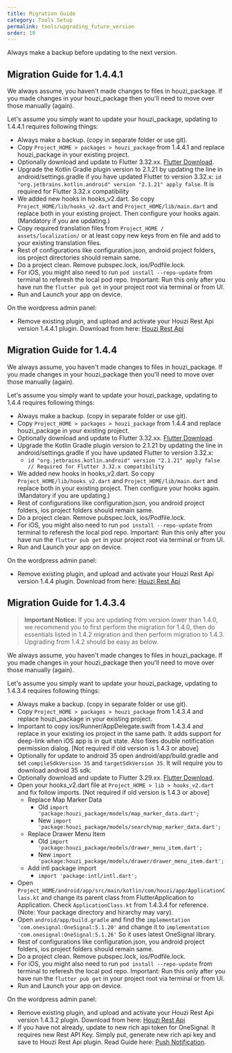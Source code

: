 ```yaml
---
title: Migration Guide
category: Tools Setup
permalink: tools/upgrading_future_version
order: 19
---
```


Always make a backup before updating to the next version.


## Migration Guide for 1.4.4.1

We always assume, you haven't made changes to files in houzi_package. If you made changes in your houzi_package then you'll need to move over those manually (again).

Let's assume you simply want to update your houzi_package, updating to 1.4.4.1 requires following things:

- Always make a backup. (copy in separate folder or use git).
- Copy `Project_HOME > packages > houzi_package` from 1.4.4.1 and replace houzi_package in your existing project. 
- Optionally download and update to Flutter 3.32.xx. [Flutter Download](../tools/flutter_setup).
- Upgrade the Kotlin Gradle plugin version to 2.1.21 by updating the line in android/settings.gradle if you have updated Flutter to version 3.32.x: `id "org.jetbrains.kotlin.android" version "2.1.21" apply false`. It is required for Flutter 3.32.x compatibility
- We added new hooks in hooks_v2.dart. So copy `Project_HOME/lib/hooks_v2.dart` and `Project_HOME/lib/main.dart` and replace both in your existing project. Then configure your hooks again. (Mandatory if you are updating.)
- Copy required translation files from `Project_HOME / assets/localization/` or at least copy new keys from en file and add to your existing translation files.
- Rest of configurations like configuration.json, android project folders, ios project directories should remain same.
- Do a project clean. Remove pubspec.lock, ios/Podfile.lock.
- For iOS, you might also need to run `pod install --repo-update` from terminal to referesh the local pod repo. Important: Run this only after you have run the `flutter pub get` in your project root via terminal or from UI.
- Run and Launch your app on device.

On the wordpress admin panel:
- Remove existing plugin, and upload and activate your Houzi Rest Api version 1.4.4.1 plugin. Download from here: [Houzi Rest Api](https://github.com/booleanbites/houzi-rest-api/releases/latest.zip) 




## Migration Guide for 1.4.4

We always assume, you haven't made changes to files in houzi_package. If you made changes in your houzi_package then you'll need to move over those manually (again).

Let's assume you simply want to update your houzi_package, updating to 1.4.4 requires following things:

- Always make a backup. (copy in separate folder or use git).
- Copy `Project_HOME > packages > houzi_package` from 1.4.4 and replace houzi_package in your existing project. 
- Optionally download and update to Flutter 3.32.xx. [Flutter Download](../tools/flutter_setup).
- Upgrade the Kotlin Gradle plugin version to 2.1.21 by updating the line in android/settings.gradle if you have updated Flutter to version 3.32.x:
    - `id "org.jetbrains.kotlin.android" version "2.1.21" apply false // Required for Flutter 3.32.x compatibility`
- We added new hooks in hooks_v2.dart. So copy `Project_HOME/lib/hooks_v2.dart` and `Project_HOME/lib/main.dart` and replace both in your existing project. Then configure your hooks again. (Mandatory if you are updating.)
- Rest of configurations like configuration.json, you android project folders, ios project folders should remain same.
- Do a project clean. Remove pubspec.lock, ios/Podfile.lock.
- For iOS, you might also need to run `pod install --repo-update` from terminal to referesh the local pod repo. Important: Run this only after you have run the `flutter pub get` in your project root via terminal or from UI.
- Run and Launch your app on device.

On the wordpress admin panel:
- Remove existing plugin, and upload and activate your Houzi Rest Api version 1.4.4 plugin. Download from here: [Houzi Rest Api](https://github.com/booleanbites/houzi-rest-api/releases/latest.zip) 




## Migration Guide for 1.4.3.4

> **Important Notice:** If you are updating from version lower than 1.4.0, we recommend you to first perform the migration for 1.4.0, then do essentials listed in 1.4.2 migration and then perform migration to 1.4.3. Upgrading from 1.4.2 should be easy as below.

We always assume, you haven't made changes to files in houzi_package. If you made changes in your houzi_package then you'll need to move over those manually (again).

Let's assume you simply want to update your houzi_package, updating to 1.4.3.4 requires following things:

- Always make a backup. (copy in separate folder or use git).
- Copy `Project_HOME > packages > houzi_package` from 1.4.3.4 and replace houzi_package in your existing project.
- Important to copy ios/Runner/AppDelegate.swift from 1.4.3.4 and replace in your existing ios project in the same path. It adds support for deep-link when iOS app is in quit state. Also fixes double notification permission dialog. [Not required if old version is  1.4.3 or above]
- Optionally for update to android 35 open android/app/build.gradle and set `compileSdkVersion 35` and `targetSdkVersion 35`. It will require you to download android 35 sdk. 
- Optionally download and update to Flutter 3.29.xx. [Flutter Download](../tools/flutter_setup).
- Open your hooks_v2.dart file at `Project_HOME > lib > hooks_v2.dart` and fix follow imports.  [Not required if old version is 1.4.3 or above]
    - Replace Map Marker Data
      - Old `import 'package:houzi_package/models/map_marker_data.dart';`
      - New `import 'package:houzi_package/models/search/map_marker_data.dart';`
    - Replace Drawer Menu Item
      - Old `import 'package:houzi_package/models/drawer_menu_item.dart';`
      - New `import 'package:houzi_package/models/drawer/drawer_menu_item.dart';`
    - Add intl package import
      - `import 'package:intl/intl.dart';`
- Open `Project_HOME/android/app/src/main/kotlin/com/houzi/app/ApplicationClass.kt` and change its parent class from FlutterApplication to Application. Check `ApplicationClass.kt` from 1.4.3.4 for reference. (Note: Your package directory and hirarchy may vary).
- Open `android/app/build.gradle` and find the `implementation 'com.onesignal:OneSignal:5.1.20'` and change it to `implementation 'com.onesignal:OneSignal:5.1.26'` So it uses latest OneSignal library.
- Rest of configurations like configuration.json, you android project folders, ios project folders should remain same.
- Do a project clean. Remove pubspec.lock, ios/Podfile.lock.
- For iOS, you might also need to run `pod install --repo-update` from terminal to referesh the local pod repo. Important: Run this only after you have run the `flutter pub get` in your project root via terminal or from UI.
- Run and Launch your app on device.

On the wordpress admin panel:
- Remove existing plugin, and upload and activate your Houzi Rest Api version 1.4.3.2 plugin. Download from here: [Houzi Rest Api](https://github.com/booleanbites/houzi-rest-api/releases/latest.zip) 
- If you have not already, update to new rich api token for OneSignal. It requires new Rest API Key. Simply put, generate new rich api key and save to Houzi Rest Api plugin. Read Guide here: [Push Notification](../tools/push_notifications_integration).




